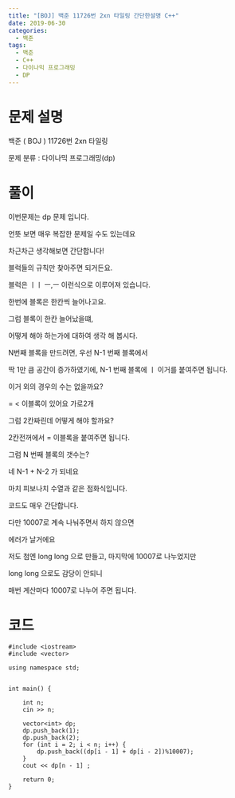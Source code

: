 ```yaml
---
title: "[BOJ] 백준 11726번 2xn 타일링 간단한설명 C++"
date: 2019-06-30
categories: 
  - 백준
tags: 
  - 백준
  - C++
  - 다이나믹 프로그래밍
  - DP
---
```


# 문제 설명
백준 ( BOJ ) 11726번 2xn 타일링

문제 분류 : 다이나믹 프로그래밍(dp)


# 풀이
이번문제는 dp 문제 입니다. 

언뜻 보면 매우 복잡한 문제일 수도 있는데요

차근차근 생각해보면 간단합니다!

블럭들의 규칙만 찾아주면 되거든요.

블럭은  ㅣㅣ  ㅡ,ㅡ 이런식으로 이루어져 있습니다. 

한번에 블록은 한칸씩 늘어나고요. 

그럼 블록이 한칸 늘어났을떄,

어떻게 해야 하는가에 대하여 생각 해 봅시다. 

N번째 블록을 만드려면, 우선 N-1 번째 블록에서

딱 1만 큼 공간이 증가하였기에, N-1 번째 블록에 ㅣ 이거를 붙여주면 됩니다. 

이거 외의 경우의 수는 없을까요?

= < 이블록이 있어요 가로2개

그럼 2칸짜린데 어떻게 해야 할까요?

2칸전꺼에서 = 이블록을 붙여주면 됩니다. 

그럼 N 번째 블록의 갯수는?

네 N-1 + N-2 가 되네요

마치 피보나치 수열과 같은 점화식입니다. 

코드도 매우 간단합니다. 

다만 10007로 계속 나눠주면서 하지 않으면

에러가 날거에요

저도 첨엔 long long 으로 만들고, 마지막에 10007로 나누었지만

long long 으로도 감당이 안되니 

매번 계산마다 10007로 나누어 주면 됩니다.

# 코드
```
#include <iostream>
#include <vector>

using namespace std;


int main() {

	int n; 
	cin >> n; 

	vector<int> dp;
	dp.push_back(1);
	dp.push_back(2);
	for (int i = 2; i < n; i++) {
		dp.push_back((dp[i - 1] + dp[i - 2])%10007);
	}
	cout << dp[n - 1] ;
	
	return 0;
}
```
